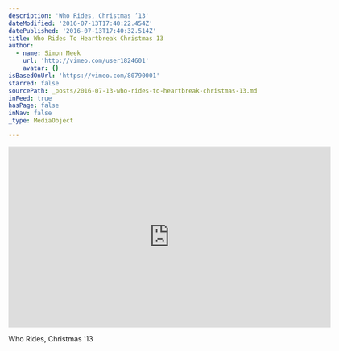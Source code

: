 ```yaml
---
description: 'Who Rides, Christmas ‘13'
dateModified: '2016-07-13T17:40:22.454Z'
datePublished: '2016-07-13T17:40:32.514Z'
title: Who Rides To Heartbreak Christmas 13
author:
  - name: Simon Meek
    url: 'http://vimeo.com/user1824601'
    avatar: {}
isBasedOnUrl: 'https://vimeo.com/80790001'
starred: false
sourcePath: _posts/2016-07-13-who-rides-to-heartbreak-christmas-13.md
inFeed: true
hasPage: false
inNav: false
_type: MediaObject

---
```

<iframe src="https://cdn.embedly.com/widgets/media.html?src=https%3A%2F%2Fplayer.vimeo.com%2Fvideo%2F80790001&amp;url=https%3A%2F%2Fvimeo.com%2F80790001&amp;image=http%3A%2F%2Fi.vimeocdn.com%2Fvideo%2F456785012_640.jpg&amp;key=b7d04c9b404c499eba89ee7072e1c4f7&amp;type=text%2Fhtml&amp;schema=vimeo" width="640" height="360" scrolling="no" frameborder="0" allowfullscreen="" style=""></iframe>

Who Rides, Christmas '13
